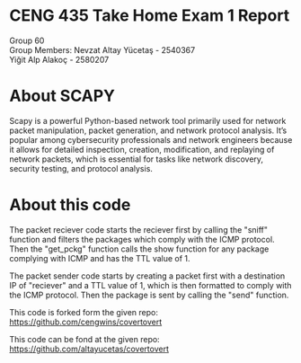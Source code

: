 # CENG 435 Take Home Exam 1 Report
Group 60 <br/>
Group Members:
Nevzat Altay Yücetaş - 2540367 <br/>
Yiğit Alp Alakoç - 2580207
# About SCAPY

Scapy is a powerful Python-based network tool primarily used for network packet manipulation, packet generation, and network protocol analysis. It’s popular among cybersecurity professionals and network engineers because it allows for detailed inspection, creation, modification, and replaying of network packets, which is essential for tasks like network discovery, security testing, and protocol analysis.


# About this code

The packet reciever code starts the reciever first by calling the "sniff" function and filters the packages which comply with the ICMP protocol. Then the "get\_pckg" function calls the show function for any package complying with ICMP and has the TTL value of 1.

The packet sender code starts by creating a packet first with a destination IP of "reciever" and a TTL value of 1, which is then formatted to comply with the ICMP protocol. Then the package is sent by calling the "send" function.

This code is forked form the given repo: https://github.com/cengwins/covertovert

This code can be fond at the given repo: https://github.com/altayucetas/covertovert
